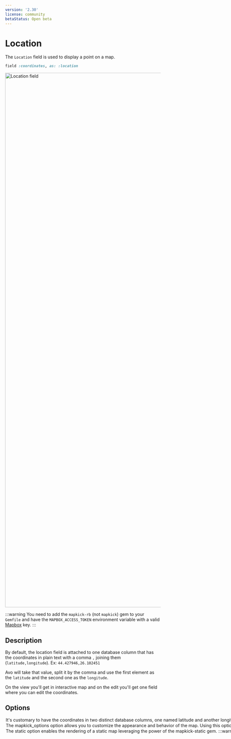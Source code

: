```yaml
---
version: '2.30'
license: community
betaStatus: Open beta
---
```


# Location

The `Location` field is used to display a point on a map.

```ruby
field :coordinates, as: :location
```

<Image src="/assets/img/fields/location-field.png" width="2564" height="1730" alt="Location field" />

:::warning
You need to add the `mapkick-rb` (not `mapkick`) gem to your `Gemfile` and have the `MAPBOX_ACCESS_TOKEN` environment variable with a valid [Mapbox](https://account.mapbox.com/auth/signup/) key.
:::

## Description

By default, the location field is attached to one database column that has the coordinates in plain text with a comma `,` joining them (`latitude,longitude`).
Ex: `44.427946,26.102451`

Avo will take that value, split it by the comma and use the first element as the `latitude` and the second one as the `longitude`.

On the <Show /> view you'll get in interactive map and on the edit you'll get one field where you can edit the coordinates.

## Options

<Option name="`stored_as`">

It's customary to have the coordinates in two distinct database columns, one named `latitude` and another `longitude`.

You can instruct Avo to use those two with the `stored_as` option

#### Default value

`nil`

#### Possible values

`nil`, or `[:latitude, :longitude]`.

```ruby
field :coordinates, as: :location, stored_as: [:latitude, :longitude]
```

By using this notation, Avo will grab the `latitude` and `longitude` from those particular columns to compose the map.

This will also render the <Edit /> view with two separate fields to edit the coordinates.

<Image src="/assets/img/fields/location-edit.png" width="2564" height="532" alt="Location field" />
</Option>

<Option name="`mapkick_options`">
<VersionReq version="3.16.2" />

The `mapkick_options` option allows you to customize the appearance and behavior of the map.

Using this option, you can provide a hash of configuration settings supported by the Mapkick gem, such as specifying the map style, enabling or disabling controls, or adding additional customizations.

#### Default

- When `static` is `false`:

```ruby
{
  width: 300,
  height: 300
}
```

- When `static` is `true`:

```ruby
{
  id: "location-map",
  zoom: 15,
  controls: true
}
```

#### Possible values

Accepts the options as [specified in the Mapkick-gem](https://github.com/ankane/mapkick#options).

For example:

```ruby{4-7}
field :coordinates,
  as: :location,
  stored_as: [:latitude, :longitude],
  mapkick_options: {
    style: 'mapbox://styles/mapbox/satellite-v9',
    controls: true
  }
```

By using `mapkick_options`, you can tailor the map's look and functionality to suit your application's requirements.
</Option>

<Option name="`static`">
<VersionReq version="3.16.2" />

The `static` option enables the rendering of a static map leveraging the power of the [mapkick-static](https://github.com/ankane/mapkick-static) gem.

:::warning
You need to add the [mapkick-static](https://github.com/ankane/mapkick-static) gem to your `Gemfile` and have the `MAPBOX_ACCESS_TOKEN` environment variable with a valid [Mapbox](https://account.mapbox.com/auth/signup/) key.
:::


#### Default

`false`

#### Possible values

`true` or `false`

```ruby{4}
field :coordinates,
  as: :location,
  stored_as: [:latitude, :longitude],
  static: true,
  mapkick_options: {
    style: 'mapbox://styles/mapbox/satellite-v9'
  }
```
</Option>
